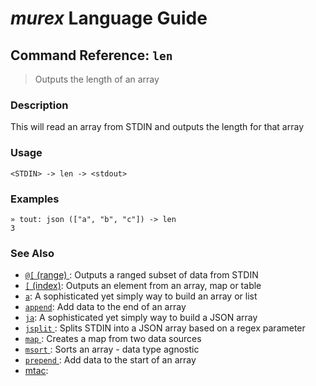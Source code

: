 # _murex_ Language Guide

## Command Reference: `len` 

> Outputs the length of an array

### Description

This will read an array from STDIN and outputs the length for that array

### Usage

    <STDIN> -> len -> <stdout>

### Examples

    » tout: json (["a", "b", "c"]) -> len 
    3

### See Also

* [`@[` (range) ](../commands/range.md):
  Outputs a ranged subset of data from STDIN
* [`[` (index)](../commands/index.md):
  Outputs an element from an array, map or table
* [`a`](../commands/a.md):
  A sophisticated yet simply way to build an array or list
* [`append`](../commands/append.md):
  Add data to the end of an array
* [`ja`](../commands/ja.md):
  A sophisticated yet simply way to build a JSON array
* [`jsplit` ](../commands/jsplit.md):
  Splits STDIN into a JSON array based on a regex parameter
* [`map` ](../commands/map.md):
  Creates a map from two data sources
* [`msort` ](../commands/msort.md):
  Sorts an array - data type agnostic
* [`prepend` ](../commands/prepend.md):
  Add data to the start of an array
* [mtac](../commands/mtac.md):
  